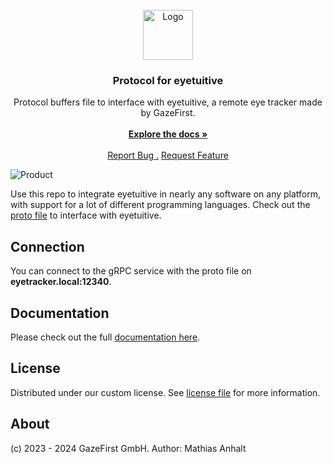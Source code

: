 <br/>
<div align="center">
<a href="https://github.com/gazefirst/protocol">
<img src="https://gazefirst.com/logo/logo_only.png" alt="Logo" width="80" height="80">
</a>
<h3 align="center">Protocol for eyetuitive</h3>
<p align="center">
Protocol buffers file to interface with eyetuitive, a remote eye tracker made by GazeFirst.
<br/>
<br/>
<a href="https://github.com/gazefirst/protocol/blob/main/Documentation.md"><strong>Explore the docs »</strong></a>
<br/>
<br/>
<a href="https://github.com/gazefirst/protocol/issues/new?labels=bug">Report Bug .</a>
<a href="https://github.com/gazefirst/protocol/issues/new?labels=enhancement">Request Feature</a>
</p>
</div>

![Product](https://gazefirst.com/wp-content/uploads/2023/09/20230901_135229-Edit-2-768x162.jpg)

Use this repo to integrate eyetuitive in nearly any software on any platform, with support for a lot of different programming languages.
Check out the [proto file](Eyetracker.proto) to interface with eyetuitive.

## Connection

You can connect to the gRPC service with the proto file on **eyetracker.local:12340**. 

## Documentation

Please check out the full [documentation here](Documentation.md).

## License

Distributed under our custom license. See [license file](LICENSE.md) for more information.

## About

(c) 2023 - 2024 GazeFirst GmbH. Author: Mathias Anhalt
